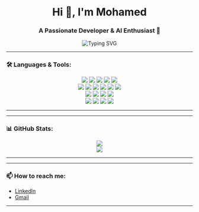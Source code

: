 <h1 align="center">Hi 👋, I'm Mohamed</h1>
<h3 align="center">A Passionate Developer & AI Enthusiast 🚀</h3>

<p align="center">
  <img src="https://readme-typing-svg.demolab.com?font=Fira+Code&size=25&duration=3000&pause=1000&color=00F7FF&center=true&vCenter=true&width=500&height=50&lines=A+Passionate+Developer+%E2%98%95+into+Code...;AI+AI+Enthusiast+%F0%9F%A4%96;Let's+Build+Something+Awesome!+%F0%9F%9A%80" alt="Typing SVG" />
</p>

---

### 🛠️ Languages & Tools:

<p align="center">
  <!-- Languages -->
  <img src="https://img.shields.io/badge/C-00599C?style=for-the-badge&logo=c&logoColor=white" />
  <img src="https://img.shields.io/badge/C++-00599C?style=for-the-badge&logo=cplusplus&logoColor=white" />
  <img src="https://img.shields.io/badge/Python-FFD43B?style=for-the-badge&logo=python&logoColor=blue" />
  <img src="https://img.shields.io/badge/Java-ED8B00?style=for-the-badge&logo=java&logoColor=white" />
  <img src="https://img.shields.io/badge/JavaScript-F7DF1E?style=for-the-badge&logo=javascript&logoColor=black" />
  <br/>

  <!-- Web -->
  <img src="https://img.shields.io/badge/HTML5-E34F26?style=for-the-badge&logo=html5&logoColor=white" />
  <img src="https://img.shields.io/badge/CSS3-1572B6?style=for-the-badge&logo=css3&logoColor=white" />
  <img src="https://img.shields.io/badge/React-20232A?style=for-the-badge&logo=react&logoColor=61DAFB" />
  <img src="https://img.shields.io/badge/React_Native-20232A?style=for-the-badge&logo=react&logoColor=61DAFB" />
  <img src="https://img.shields.io/badge/Node.js-339933?style=for-the-badge&logo=nodedotjs&logoColor=white" />
  <img src="https://img.shields.io/badge/Express.js-000000?style=for-the-badge&logo=express&logoColor=white" />
  <br/>

  <!-- Python Libs -->
  <img src="https://img.shields.io/badge/Numpy-013243?style=for-the-badge&logo=numpy&logoColor=white" />
  <img src="https://img.shields.io/badge/Pandas-150458?style=for-the-badge&logo=pandas&logoColor=white" />
  <img src="https://img.shields.io/badge/Scikit--Learn-F7931E?style=for-the-badge&logo=scikit-learn&logoColor=white" />
  <img src="https://img.shields.io/badge/Seaborn-2E8B57?style=for-the-badge&logo=python&logoColor=white" />
  <br/>

  <!-- AI Frameworks -->
  <img src="https://img.shields.io/badge/TensorFlow-FF6F00?style=for-the-badge&logo=tensorflow&logoColor=white" />
  <img src="https://img.shields.io/badge/PyTorch-EE4C2C?style=for-the-badge&logo=pytorch&logoColor=white" />
  <img src="https://img.shields.io/badge/Keras-D00000?style=for-the-badge&logo=keras&logoColor=white" />
  <img src="https://img.shields.io/badge/OpenVINO-1A73E8?style=for-the-badge&logo=intel&logoColor=white" />
</p>

---

---

### 📊 GitHub Stats:

<p align="center">
  <img src="https://github-readme-stats.vercel.app/api?username=Mohamed-Ashraf273&show_icons=true&theme=radical" />
  <br/>
  <img src="https://github-readme-streak-stats.herokuapp.com?user=Mohamed-Ashraf273&theme=radical" />
</p>

---

---

### 📫 How to reach me:
- [LinkedIn](https://www.linkedin.com/in/mohamed-ashraf-65ab91243)
- [Gmail](ma2736666@gmail.com)

---

